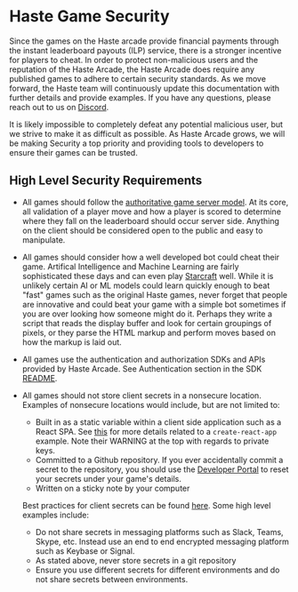 # Haste Game Security

Since the games on the Haste arcade provide financial payments through the instant leaderboard payouts (ILP) service, there is a stronger incentive for players to cheat. In order to protect non-malicious users and the reputation of the Haste Arcade, the Haste Arcade does require any published games to adhere to certain security standards. As we move forward, the Haste team will continuously update this documentation with further details and provide examples. If you have any questions, please reach out to us on [Discord](https://discord.gg/mqPN8gDF3A).

It is likely impossible to completely defeat any potential malicious user, but we strive to make it as difficult as possible. As Haste Arcade grows, we will be making Security a top priority and providing tools to developers to ensure their games can be trusted.

## High Level Security Requirements

- All games should follow the [authoritative game server model](https://doc.photonengine.com/zh-CN/bolt/current/troubleshooting/authoritative-server-faq). At its core, all validation of a player move and how a player is scored to determine where they fall on the leaderboard should occur server side. Anything on the client should be considered open to the public and easy to manipulate.
- All games should consider how a well developed bot could cheat their game. Artifical Intelligence and Machine Learning are fairly sophisticated these days and can even play [Starcraft](https://sscaitournament.com/) well. While it is unlikely certain AI or ML models could learn quickly enough to beat "fast" games such as the original Haste games, never forget that people are innovative and could beat your game with a simple bot sometimes if you are over looking how someone might do it. Perhaps they write a script that reads the display buffer and look for certain groupings of pixels, or they parse the HTML markup and perform moves based on how the markup is laid out.
- All games use the authentication and authorization SDKs and APIs provided by Haste Arcade. See Authentication section in the SDK [README](./README.md).
- All games should not store client secrets in a nonsecure location. Examples of nonsecure locations would include, but are not limited to:

  - Built in as a static variable within a client side application such as a React SPA. See [this](https://create-react-app.dev/docs/adding-custom-environment-variables/) for more details related to a `create-react-app` example. Note their WARNING at the top with regards to private keys.
  - Committed to a Github repository. If you ever accidentally commit a secret to the repository, you should use the [Developer Portal](https://developer.hastearcade.com) to reset your secrets under your game's details.
  - Written on a sticky note by your computer

  Best practices for client secrets can be found [here](https://blog.gitguardian.com/secrets-api-management/). Some high level examples include:

  - Do not share secrets in messaging platforms such as Slack, Teams, Skype, etc. Instead use an end to end encrypted messaging platform such as Keybase or Signal.
  - As stated above, never store secrets in a git repository
  - Ensure you use different secrets for different environments and do not share secrets between environments.
